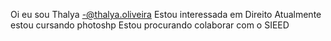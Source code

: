 Oi eu sou Thalya -@thalya.oliveira
Estou interessada em Direito 
Atualmente estou cursando photoshp
Estou procurando colaborar com o SIEED
